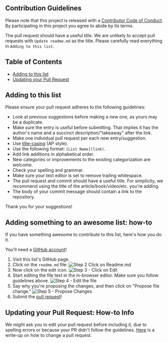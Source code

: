 ## Contribution Guidelines

Please note that this project is released with a [Contributor Code of Conduct](code-of-conduct.md). By participating in this project you agree to abide by its terms.

The pull request should have a useful title. We are unlikely to accept pull requests with `Update readme.md` as the title. Please carefully read everything in `Adding to this list`.

## Table of Contents

- [Adding to this list](#adding-to-this-list)
- [Updating your Pull Request](#updating-your-pull-request)

## Adding to this list

Please ensure your pull request adheres to the following guidelines:

- Look at previous suggestions before making a new one, as yours may be a duplicate.
- Make sure the entry is useful before submitting. That implies it has the author's name and a succinct description/"takeaway" after the link.
- Make one individual pull request per each new entry/suggestion.
- Use [title-casing](http://titlecapitalization.com) (AP style).
- Use the following format: `[List Name](link)`.
- Add link additions in alphabetical order.
- New categories or improvements to the existing categorization are welcome.
- Check your spelling and grammar.
- Make sure your text editor is set to remove trailing whitespace.
- The pull request and commit should have a useful title. For simplicity, we recommend using the title of the article/book/video/etc. you're adding.
- The body of your commit message should contain a link to the repository.

Thank you for your suggestions!

## Adding something to an awesome list: how-to

If you have something awesome to contribute to this list, here's how you do it.

You'll need a [GitHub account](https://github.com/join)!

1. Visit this list's GitHub page.
2. Click on the `readme.md` file: ![Step 2 Click on Readme.md](https://cloud.githubusercontent.com/assets/170270/9402920/53a7e3ea-480c-11e5-9d81-aecf64be55eb.png)
3. Now click on the edit icon. ![Step 3 - Click on Edit](https://cloud.githubusercontent.com/assets/170270/9402927/6506af22-480c-11e5-8c18-7ea823530099.png)
4. Start editing the file text in the in-browser editor. Make sure you follow guidelines above. ![Step 4 - Edit the file](https://cloud.githubusercontent.com/assets/170270/9402932/7301c3a0-480c-11e5-81f5-7e343b71674f.png)
5. Say why you're proposing the changes, and then click on "Propose file change." ![Step 5 - Propose Changes](https://cloud.githubusercontent.com/assets/170270/9402937/7dd0652a-480c-11e5-9138-bd14244593d5.png)
6. Submit the [pull request](https://help.github.com/articles/using-pull-requests/)!

## Updating your Pull Request: How-to Info
We might ask you to edit your pull request before including it, due to spelling errors or because your PR didn't follow the guidelines. [Here](https://github.com/RichardLitt/docs/blob/master/amending-a-commit-guide.md) is a write-up on how to change a pull request.

